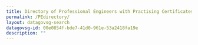 ```yaml
---
title: Directory of Professional Engineers with Practising Certificates
permalink: /PEdirectory/
layout: datagovsg-search
datagovsg-id: 00e0854f-bde7-41d0-961e-53a2418fa19e
description: ""
---
```


